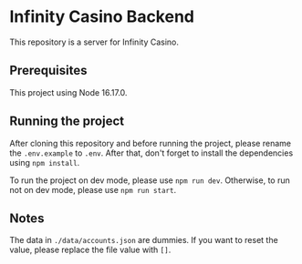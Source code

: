 # Infinity Casino Backend
This repository is a server for Infinity Casino.

## Prerequisites
This project using Node 16.17.0.

## Running the project
After cloning this repository and before running the project, please rename the `.env.example` to `.env`. After that, don't forget to install the dependencies using `npm install`.

To run the project on dev mode, please use `npm run dev`. Otherwise, to run not on dev mode, please use `npm run start`.

## Notes
The data in `./data/accounts.json` are dummies. If you want to reset the value, please replace the file value with `[]`.